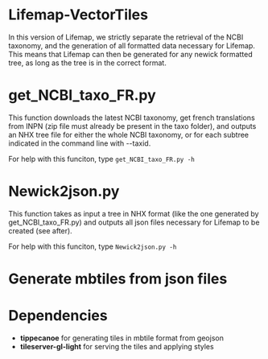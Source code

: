 # Lifemap-VectorTiles

In this version of Lifemap, we strictly separate the retrieval of the NCBI taxonomy, and the generation of all formatted data necessary for Lifemap. 
This means that Lifemap can then be generated for any newick formatted tree, as long as the tree is in the correct format.

# get_NCBI_taxo_FR.py
This function downloads the latest NCBI taxonomy, get french translations from INPN (zip file must already be present in the taxo folder), and outputs an NHX tree file for either the whole NCBI taxonomy, or for each subtree indicated in the command line with --taxid.

For help with this funciton, type `get_NCBI_taxo_FR.py -h`

# Newick2json.py
This function takes as input a tree in NHX format (like the one generated by get_NCBI_taxo_FR.py) and outputs all json files necessary for Lifemap to be created (see after). 

For help with this funciton, type `Newick2json.py -h`

# Generate mbtiles from json files


# Dependencies
* **tippecanoe** for generating tiles in mbtile format from geojson
* **tileserver-gl-light** for serving the tiles and applying styles


